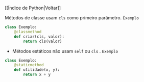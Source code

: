 [[Índice de Python|Voltar]]

Métodos de classe usam `cls` como primeiro parâmetro.
`Exemplo`
```Python
class Exemplo:
    @classmethod
    def criar(cls, valor):
        return cls(valor)
```


- Métodos estáticos não usam `self` ou `cls` .
`Exemplo`
```Python
class Exemplo:
    @staticmethod
    def utilidade(x, y):
        return x + y
```